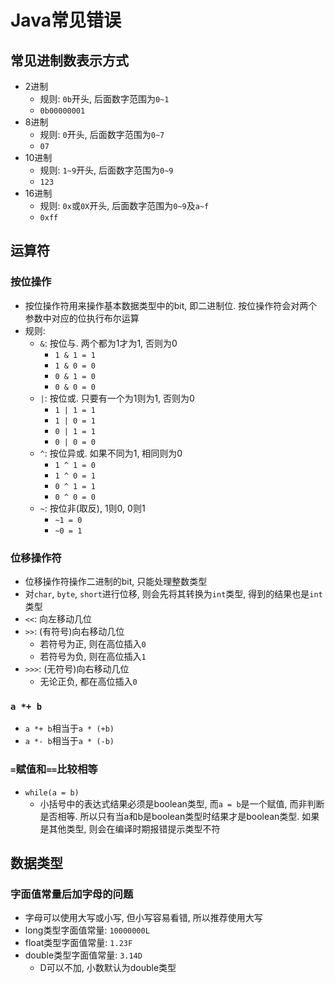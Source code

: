 # Java常见错误

## 常见进制数表示方式

* 2进制
	- 规则: `0b`开头, 后面数字范围为`0~1`
	- `0b00000001`
* 8进制
	- 规则: `0`开头, 后面数字范围为`0~7`
	- `07`
* 10进制
	- 规则: `1~9`开头, 后面数字范围为`0~9`
	- `123`
* 16进制
	- 规则: `0x`或`0X`开头, 后面数字范围为`0~9`及`a~f`
	- `0xff`


## 运算符

### 按位操作

* 按位操作符用来操作基本数据类型中的bit, 即二进制位. 按位操作符会对两个参数中对应的位执行布尔运算
* 规则: 
	- `&`: 按位与. 两个都为1才为1, 否则为0
		- `1 & 1 = 1`
		- `1 & 0 = 0`
		- `0 & 1 = 0`
		- `0 & 0 = 0`
	- `|`: 按位或. 只要有一个为1则为1, 否则为0
		- `1 | 1 = 1`
		- `1 | 0 = 1`
		- `0 | 1 = 1`
		- `0 | 0 = 0`
	- `^`: 按位异或. 如果不同为1, 相同则为0
		- `1 ^ 1 = 0`
		- `1 ^ 0 = 1`
		- `0 ^ 1 = 1`
		- `0 ^ 0 = 0`
	- `~`: 按位非(取反), 1则0, 0则1
		- `~1 = 0`
		- `~0 = 1`


### 位移操作符

* 位移操作符操作二进制的bit, 只能处理整数类型
* 对`char`, `byte`, `short`进行位移, 则会先将其转换为`int`类型, 得到的结果也是`int`类型
* `<<`: 向左移动几位
* `>>`: (有符号)向右移动几位
	- 若符号为正, 则在高位插入`0`
	- 若符号为负, 则在高位插入`1`
* `>>>`: (无符号)向右移动几位
	- 无论正负, 都在高位插入`0`


### `a *+ b`

* `a *+ b`相当于`a * (+b)`
* `a *- b`相当于`a * (-b)`


### `=`赋值和`==`比较相等

* `while(a = b)`
	- 小括号中的表达式结果必须是boolean类型, 而`a = b`是一个赋值, 而非判断是否相等. 所以只有当a和b是boolean类型时结果才是boolean类型. 如果是其他类型, 则会在编译时期报错提示类型不符
	

## 数据类型

### 字面值常量后加字母的问题

* 字母可以使用大写或小写, 但小写容易看错, 所以推荐使用大写
* long类型字面值常量: `10000000L`
* float类型字面值常量: `1.23F`
* double类型字面值常量: `3.14D`
	- D可以不加, 小数默认为double类型






